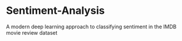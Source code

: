 # Sentiment-Analysis
A modern deep learning approach to classifying sentiment in the IMDB movie review dataset 
